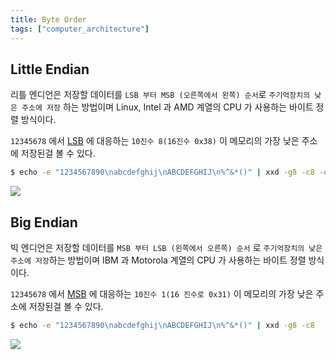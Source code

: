 ```yaml
---
title: Byte Order
tags: ["computer_architecture"]
---
```


## Little Endian
리틀 엔디언은  저장할 데이터를 `LSB 부터 MSB (오른쪽에서 왼쪽) 순서`로 `주기억장치의 낮은 주소에 저장` 하는 방법이며 Linux, Intel 과 AMD 계열의 CPU 가 사용하는 바이트 정렬 방식이다.

`12345678` 에서 [LSB](ComputerScience/ComputerArchitecture/Data.md#MSB,%20LSB) 에 대응하는  `10진수 8(16진수 0x38)` 이 메모리의 가장 낮은 주소에 저장된걸 볼 수 있다.

```bash
$ echo -e "1234567890\nabcdefghij\nABCDEFGHIJ\n%^&*()" | xxd -g8 -c8 -e
```

![](ComputerScience/ComputerArchitecture/images/Pasted%20image%2020240805020901.png)

## Big Endian
빅 엔디언은 저장할 데이터를 `MSB 부터 LSB (왼쪽에서 오른쪽) 순서` 로 `주기억장치의 낮은 주소에 저장`하는 방법이며 IBM 과 Motorola 계열의 CPU 가 사용하는 바이트 정렬 방식이다.

`12345678` 에서 [MSB](ComputerScience/ComputerArchitecture/Data.md#MSB,%20LSB) 에 대응하는  `10진수 1(16 진수로 0x31)` 이 메모리의 가장 낮은 주소에 저장된걸 볼 수 있다.

```bash
$ echo -e "1234567890\nabcdefghij\nABCDEFGHIJ\n%^&*()" | xxd -g8 -c8
```

![](ComputerScience/ComputerArchitecture/images/Pasted%20image%2020240805021325.png)

